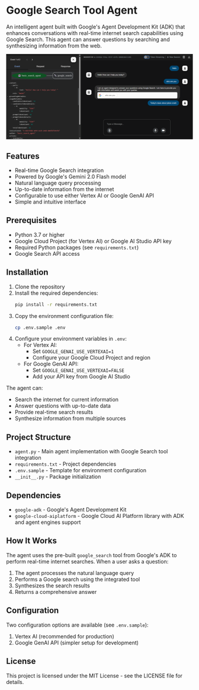 # Google Search Tool Agent

An intelligent agent built with Google's Agent Development Kit (ADK) that enhances conversations with real-time internet search capabilities using Google Search. This agent can answer questions by searching and synthesizing information from the web.

![alt text](image.png)

## Features

- Real-time Google Search integration
- Powered by Google's Gemini 2.0 Flash model
- Natural language query processing
- Up-to-date information from the internet
- Configurable to use either Vertex AI or Google GenAI API
- Simple and intuitive interface

## Prerequisites

- Python 3.7 or higher
- Google Cloud Project (for Vertex AI) or Google AI Studio API key
- Required Python packages (see `requirements.txt`)
- Google Search API access

## Installation

1. Clone the repository
2. Install the required dependencies:
   ```bash
   pip install -r requirements.txt
   ```
3. Copy the environment configuration file:
   ```bash
   cp .env.sample .env
   ```
4. Configure your environment variables in `.env`:
   - For Vertex AI:
     - Set `GOOGLE_GENAI_USE_VERTEXAI=1`
     - Configure your Google Cloud Project and region
   - For Google GenAI API:
     - Set `GOOGLE_GENAI_USE_VERTEXAI=FALSE`
     - Add your API key from Google AI Studio


The agent can:
- Search the internet for current information
- Answer questions with up-to-date data
- Provide real-time search results
- Synthesize information from multiple sources

## Project Structure

- `agent.py` - Main agent implementation with Google Search tool integration
- `requirements.txt` - Project dependencies
- `.env.sample` - Template for environment configuration
- `__init__.py` - Package initialization

## Dependencies

- `google-adk` - Google's Agent Development Kit
- `google-cloud-aiplatform` - Google Cloud AI Platform library with ADK and agent engines support

## How It Works

The agent uses the pre-built `google_search` tool from Google's ADK to perform real-time internet searches. When a user asks a question:

1. The agent processes the natural language query
2. Performs a Google search using the integrated tool
3. Synthesizes the search results
4. Returns a comprehensive answer

## Configuration

Two configuration options are available (see `.env.sample`):
1. Vertex AI (recommended for production)
2. Google GenAI API (simpler setup for development)

## License

This project is licensed under the MIT License - see the LICENSE file for details.
